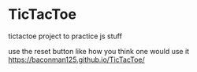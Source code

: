 # TicTacToe
tictactoe project to practice js stuff

use the reset button like how you think one would use it
https://baconman125.github.io/TicTacToe/
